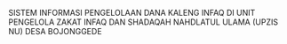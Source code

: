 SISTEM INFORMASI PENGELOLAAN DANA KALENG INFAQ DI UNIT PENGELOLA ZAKAT INFAQ DAN SHADAQAH NAHDLATUL ULAMA (UPZIS NU) DESA BOJONGGEDE
